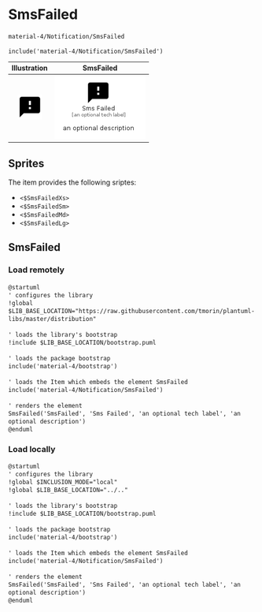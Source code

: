 # SmsFailed


```text
material-4/Notification/SmsFailed
```

```text
include('material-4/Notification/SmsFailed')
```



| Illustration | SmsFailed |
| :---: | :---: |
| ![illustration for Illustration](../../material-4/Notification/SmsFailed.png) | ![illustration for SmsFailed](../../material-4/Notification/SmsFailed.Local.png) |



## Sprites
The item provides the following sriptes:

- `<$SmsFailedXs>`
- `<$SmsFailedSm>`
- `<$SmsFailedMd>`
- `<$SmsFailedLg>`





## SmsFailed

### Load remotely
```plantuml
@startuml
' configures the library
!global $LIB_BASE_LOCATION="https://raw.githubusercontent.com/tmorin/plantuml-libs/master/distribution"

' loads the library's bootstrap
!include $LIB_BASE_LOCATION/bootstrap.puml

' loads the package bootstrap
include('material-4/bootstrap')

' loads the Item which embeds the element SmsFailed
include('material-4/Notification/SmsFailed')

' renders the element
SmsFailed('SmsFailed', 'Sms Failed', 'an optional tech label', 'an optional description')
@enduml
```

### Load locally
```plantuml
@startuml
' configures the library
!global $INCLUSION_MODE="local"
!global $LIB_BASE_LOCATION="../.."

' loads the library's bootstrap
!include $LIB_BASE_LOCATION/bootstrap.puml

' loads the package bootstrap
include('material-4/bootstrap')

' loads the Item which embeds the element SmsFailed
include('material-4/Notification/SmsFailed')

' renders the element
SmsFailed('SmsFailed', 'Sms Failed', 'an optional tech label', 'an optional description')
@enduml
```

